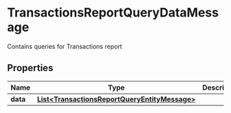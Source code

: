 

# TransactionsReportQueryDataMessage

Contains queries for Transactions report

## Properties

Name | Type | Description | Notes
------------ | ------------- | ------------- | -------------
**data** | [**List&lt;TransactionsReportQueryEntityMessage&gt;**](TransactionsReportQueryEntityMessage.md) |  | 



